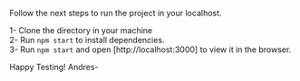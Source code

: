 Follow the next steps to run the project in your localhost.<br>

1- Clone the directory in your machine <br>
2- Run `npm start` to install dependencies. <br>
3- Run `npm start` and open [http://localhost:3000] to view it in the browser. <br>

Happy Testing!
Andres-
